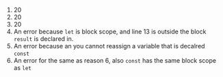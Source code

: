 1. 20
2. 20
3. 20
4. An error because `let` is block scope, and line 13 is outside the block `result` is declared in.
5. An error because an you cannot reassign a variable that is decalred `const`
6. An error for the same as reason 6, also `const` has the same block scope as `let`